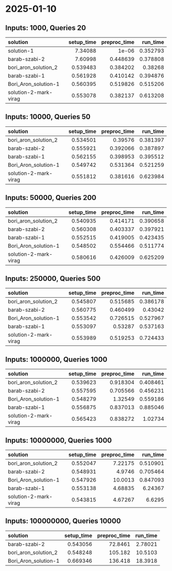 # 2025-01-10

## Inputs: 1000, Queries 20

| solution              |   setup_time |   preproc_time |   run_time |
|:----------------------|-------------:|---------------:|-----------:|
| solution-1            |     7.34088  |       1e-06    |   0.352793 |
| barab-szabi-2         |     7.60998  |       0.448639 |   0.378808 |
| bori_aron_solution_2  |     0.539483 |       0.384202 |   0.38268  |
| barab-szabi-1         |     0.561928 |       0.410142 |   0.394876 |
| Bori_Aron_solution-1  |     0.560395 |       0.519826 |   0.515206 |
| solution-2-mark-virag |     0.553078 |       0.382137 |   0.613208 |

## Inputs: 10000, Queries 50

| solution              |   setup_time |   preproc_time |   run_time |
|:----------------------|-------------:|---------------:|-----------:|
| bori_aron_solution_2  |     0.534501 |       0.39576  |   0.381397 |
| barab-szabi-2         |     0.555921 |       0.392066 |   0.387897 |
| barab-szabi-1         |     0.562155 |       0.398953 |   0.395512 |
| Bori_Aron_solution-1  |     0.549742 |       0.531364 |   0.521259 |
| solution-2-mark-virag |     0.551812 |       0.381616 |   0.623984 |

## Inputs: 50000, Queries 200

| solution              |   setup_time |   preproc_time |   run_time |
|:----------------------|-------------:|---------------:|-----------:|
| bori_aron_solution_2  |     0.540935 |       0.414171 |   0.390658 |
| barab-szabi-2         |     0.560308 |       0.403337 |   0.397921 |
| barab-szabi-1         |     0.552515 |       0.419005 |   0.423435 |
| Bori_Aron_solution-1  |     0.548502 |       0.554466 |   0.511774 |
| solution-2-mark-virag |     0.580616 |       0.426009 |   0.625209 |

## Inputs: 250000, Queries 500

| solution              |   setup_time |   preproc_time |   run_time |
|:----------------------|-------------:|---------------:|-----------:|
| bori_aron_solution_2  |     0.545807 |       0.515685 |   0.386178 |
| barab-szabi-2         |     0.560775 |       0.460499 |   0.43042  |
| Bori_Aron_solution-1  |     0.553542 |       0.726515 |   0.527967 |
| barab-szabi-1         |     0.553097 |       0.53287  |   0.537163 |
| solution-2-mark-virag |     0.553989 |       0.519253 |   0.724433 |

## Inputs: 1000000, Queries 1000

| solution              |   setup_time |   preproc_time |   run_time |
|:----------------------|-------------:|---------------:|-----------:|
| bori_aron_solution_2  |     0.539623 |       0.918304 |   0.408461 |
| barab-szabi-2         |     0.557595 |       0.705566 |   0.456231 |
| Bori_Aron_solution-1  |     0.548279 |       1.32549  |   0.559186 |
| barab-szabi-1         |     0.556875 |       0.837013 |   0.885046 |
| solution-2-mark-virag |     0.565423 |       0.838272 |   1.02734  |

## Inputs: 10000000, Queries 1000

| solution              |   setup_time |   preproc_time |   run_time |
|:----------------------|-------------:|---------------:|-----------:|
| bori_aron_solution_2  |     0.552047 |        7.22175 |   0.510901 |
| barab-szabi-2         |     0.548931 |        4.9746  |   0.705464 |
| Bori_Aron_solution-1  |     0.547926 |       10.0013  |   0.847093 |
| barab-szabi-1         |     0.553138 |        4.68835 |   6.24367  |
| solution-2-mark-virag |     0.543815 |        4.67267 |   6.6295   |

## Inputs: 100000000, Queries 10000

| solution             |   setup_time |   preproc_time |   run_time |
|:---------------------|-------------:|---------------:|-----------:|
| barab-szabi-2        |     0.543056 |        72.8461 |    2.78021 |
| bori_aron_solution_2 |     0.548248 |       105.182  |   10.5103  |
| Bori_Aron_solution-1 |     0.669346 |       136.418  |   18.3918  |